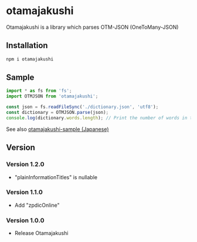 # otamajakushi

Otamajakushi is a library which parses OTM-JSON (OneToMany-JSON)

## Installation

```sh
npm i otamajakushi
```

## Sample

```ts
import * as fs from 'fs';
import OTMJSON from 'otamajakushi';

const json = fs.readFileSync('./dictionary.json', 'utf8');
const dictionary = OTMJSON.parse(json);
console.log(dictionary.words.length); // Print the number of words in the dictionary
```

See also [otamajakushi-sample (Japanese)](https://github.com/skytomo221/otamajakushi-npm-sample)

## Version

### Version 1.2.0

- "plainInformationTitles" is nullable

### Version 1.1.0

- Add "zpdicOnline"

### Version 1.0.0

- Release Otamajakushi
